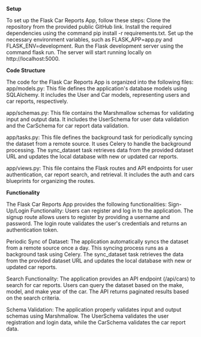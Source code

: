 **Setup**

To set up the Flask Car Reports App, follow these steps:
Clone the repository from the provided public GitHub link.
Install the required dependencies using the command pip install -r requirements.txt.
Set up the necessary environment variables, such as FLASK_APP=app.py and FLASK_ENV=development.
Run the Flask development server using the command flask run. The server will start running locally on http://localhost:5000.

**Code Structure**

The code for the Flask Car Reports App is organized into the following files:
app/models.py: This file defines the application's database models using SQLAlchemy. It includes the User and Car models, representing users and car reports, respectively.

app/schemas.py: This file contains the Marshmallow schemas for validating input and output data. It includes the UserSchema for user data validation and the CarSchema for car report data validation.

app/tasks.py: This file defines the background task for periodically syncing the dataset from a remote source. It uses Celery to handle the background processing. The sync_dataset task retrieves data from the provided dataset URL and updates the local database with new or updated car reports.

app/views.py: This file contains the Flask routes and API endpoints for user authentication, car report search, and retrieval. It includes the auth and cars blueprints for organizing the routes.

**Functionality**

The Flask Car Reports App provides the following functionalities:
Sign-Up/Login Functionality: Users can register and log in to the application. The signup route allows users to register by providing a username and password. The login route validates the user's credentials and returns an authentication token.

Periodic Sync of Dataset: The application automatically syncs the dataset from a remote source once a day. This syncing process runs as a background task using Celery. The sync_dataset task retrieves the data from the provided dataset URL and updates the local database with new or updated car reports.

Search Functionality: The application provides an API endpoint (/api/cars) to search for car reports. Users can query the dataset based on the make, model, and make year of the car. The API returns paginated results based on the search criteria.

Schema Validation: The application properly validates input and output schemas using Marshmallow. The UserSchema validates the user registration and login data, while the CarSchema validates the car report data.
